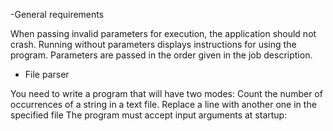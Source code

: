-General requirements

When passing invalid parameters for execution, the application should not crash.
Running without parameters displays instructions for using the program.
Parameters are passed in the order given in the job description.

- File parser

You need to write a program that will have two modes:
Count the number of occurrences of a string in a text file.
Replace a line with another one in the specified file
The program must accept input arguments at startup:
<path to file> <string to count>
<path to file> <string to search for> <string to replace>